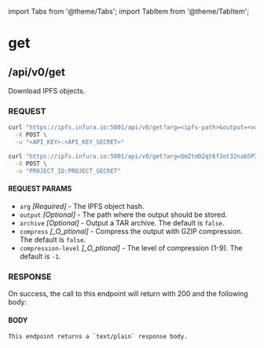 import Tabs from '@theme/Tabs';
import TabItem from '@theme/TabItem';

# get

## /api/v0/get

Download IPFS objects.

### REQUEST

<Tabs>
  <TabItem value="Syntax" label="Syntax" default>

```bash
curl "https://ipfs.infura.io:5001/api/v0/get?arg=<ipfs-path>&output=<value>&archive=false&compress=false&compression-level=-1" \
  -X POST \
  -u "<API_KEY>:<API_KEY_SECRET>"
```

  </TabItem>
  <TabItem value="Example" label="Example" >

```bash
curl "https://ipfs.infura.io:5001/api/v0/get?arg=QmZtmD2qt6fJot32nabSP3CUjicnypEBz7bHVDhPQt9aAy&archive=true" \
  -X POST \
  -u "PROJECT_ID:PROJECT_SECRET"
```

  </TabItem>
</Tabs>

#### REQUEST PARAMS

- `arg` _\[Required]_ - The IPFS object hash.
- `output` _\[Optional]_ - The path where the output should be stored.
- `archive` _\[Optional]_ - Output a TAR archive. The default is `false`.
- `compress` _\[\_O_ptional]_ - Compress the output with GZIP compression. The default is `false`.
- `compression-level` _\[\_O_ptional]_ - The level of compression (1-9). The default is `-1`.

### RESPONSE

On success, the call to this endpoint will return with 200 and the following body:

#### BODY

```
This endpoint returns a `text/plain` response body.
```
